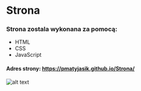 # Strona 
### Strona zostala wykonana za pomocą:
* HTML
* CSS
* JavaScript

#### Adres strony: https://pmatyjasik.github.io/Strona/

![alt text](https://user-images.githubusercontent.com/73366069/155902050-02f1ae9b-9307-4a97-a848-11a451af31ca.png)
